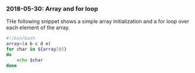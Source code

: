 ### 2018-05-30: Array and for loop

THe following snippet shows a simple array initialization and a for loop over each element of the array.

```bash
#!/bin/bash
array=(a b c d e)
for char in ${array[@]}
do
    echo $char
done
```
